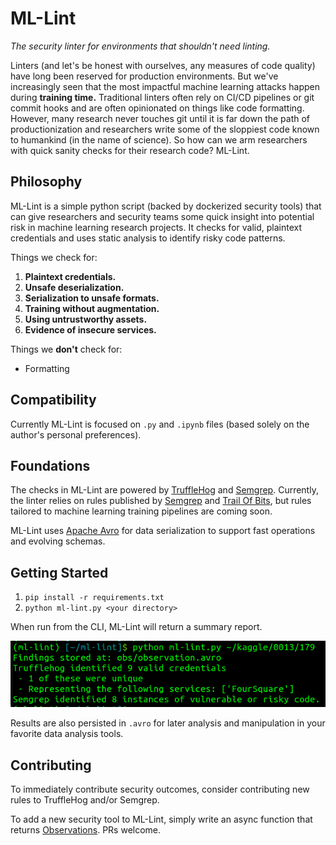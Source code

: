# ML-Lint

_The security linter for environments that shouldn't need linting._

Linters (and let's be honest with ourselves, any measures of code quality) have long been reserved for production environments. But we've increasingly seen that the most impactful machine learning attacks happen during **training time.** Traditional linters often rely on CI/CD pipelines or git commit hooks and are often opinionated on things like code formatting. However, many research never touches git until it is far down the path of productionization and researchers write some of the sloppiest code known to humankind (in the name of science). So how can we arm researchers with quick sanity checks for their research code? ML-Lint.

## Philosophy

ML-Lint is a simple python script (backed by dockerized security tools) that can give researchers and security teams some quick insight into potential risk in machine learning research projects. It checks for valid, plaintext credentials and uses static analysis to identify risky code patterns.

Things we check for:
1) **Plaintext credentials.**
2) **Unsafe deserialization.**
3) **Serialization to unsafe formats.**
4) **Training without augmentation.**
5) **Using untrustworthy assets.**
6) **Evidence of insecure services.**

Things we **don't** check for:
-  Formatting

## Compatibility

Currently ML-Lint is focused on `.py` and `.ipynb` files (based solely on the author's personal preferences).

## Foundations

The checks in ML-Lint are powered by [TruffleHog](https://github.com/trufflesecurity/trufflehog) and [Semgrep](https://semgrep.dev/). Currently, the linter relies on rules published by [Semgrep](https://semgrep.dev/p/python) and [Trail Of Bits](https://github.com/trailofbits/semgrep-rules), but rules tailored to machine learning training pipelines are coming soon.

ML-Lint uses [Apache Avro](https://avro.apache.org/) for data serialization to support fast operations and evolving schemas.

## Getting Started

1. `pip install -r requirements.txt`
2. `python ml-lint.py <your directory>`

When run from the CLI, ML-Lint will return a summary report.

![](results.png)

Results are also persisted in `.avro` for later analysis and manipulation in your favorite data analysis tools.

## Contributing

To immediately contribute security outcomes, consider contributing new rules to TruffleHog and/or Semgrep.

To add a new security tool to ML-Lint, simply write an async function that returns [Observations](observation.py). PRs welcome.
